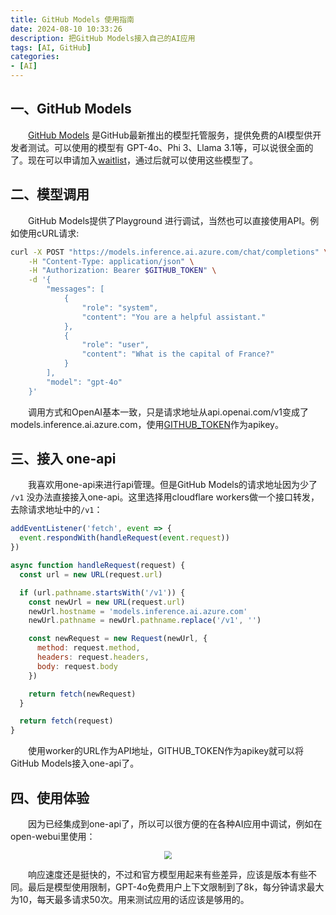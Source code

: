 ```yaml
---
title: GitHub Models 使用指南
date: 2024-08-10 10:33:26
description: 把GitHub Models接入自己的AI应用
tags: [AI, GitHub]
categories: 
- [AI]
---
```


## 一、GitHub Models

&emsp;&emsp;[GitHub Models](https://github.com/marketplace/models) 是GitHub最新推出的模型托管服务，提供免费的AI模型供开发者测试。可以使用的模型有 GPT-4o、Phi 3、Llama 3.1等，可以说很全面的了。现在可以申请加入[waitlist](https://github.com/marketplace/models/waitlist)，通过后就可以使用这些模型了。

## 二、模型调用

&emsp;&emsp;GitHub Models提供了Playground 进行调试，当然也可以直接使用API。例如使用cURL请求:

```bash
curl -X POST "https://models.inference.ai.azure.com/chat/completions" \
    -H "Content-Type: application/json" \
    -H "Authorization: Bearer $GITHUB_TOKEN" \
    -d '{
        "messages": [
            {
                "role": "system",
                "content": "You are a helpful assistant."
            },
            {
                "role": "user",
                "content": "What is the capital of France?"
            }
        ],
        "model": "gpt-4o"
    }'
```

&emsp;&emsp;调用方式和OpenAI基本一致，只是请求地址从api.openai.com/v1变成了models.inference.ai.azure.com，使用[GITHUB_TOKEN](https://github.com/settings/tokens)作为apikey。

## 三、接入 one-api

&emsp;&emsp;我喜欢用one-api来进行api管理。但是GitHub Models的请求地址因为少了 `/v1` 没办法直接接入one-api。这里选择用cloudflare workers做一个接口转发，去除请求地址中的`/v1`：

```javascript
addEventListener('fetch', event => {
  event.respondWith(handleRequest(event.request))
})

async function handleRequest(request) {
  const url = new URL(request.url)

  if (url.pathname.startsWith('/v1')) {
    const newUrl = new URL(request.url)
    newUrl.hostname = 'models.inference.ai.azure.com'
    newUrl.pathname = newUrl.pathname.replace('/v1', '') 

    const newRequest = new Request(newUrl, {
      method: request.method,
      headers: request.headers,
      body: request.body
    })

    return fetch(newRequest)
  }

  return fetch(request)
}
```

&emsp;&emsp;使用worker的URL作为API地址，GITHUB_TOKEN作为apikey就可以将GitHub Models接入one-api了。

## 四、使用体验

&emsp;&emsp;因为已经集成到one-api了，所以可以很方便的在各种AI应用中调试，例如在open-webui里使用：

<p align="center">
    <img src="https://img.311305.xyz/i/2024/09/08/66dd8073bd80e.png" style="zoom:80%;" />
</p>

&emsp;&emsp;响应速度还是挺快的，不过和官方模型用起来有些差异，应该是版本有些不同。最后是模型使用限制，GPT-4o免费用户上下文限制到了8k，每分钟请求最大为10，每天最多请求50次。用来测试应用的话应该是够用的。
